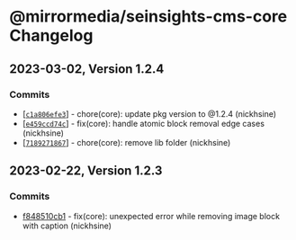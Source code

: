 # @mirrormedia/seinsights-cms-core Changelog

## 2023-03-02, Version 1.2.4
### Commits
* \[[`c1a806efe3`](https://github.com/seinsights/CMS/commit/c1a806efe3)] - chore(core): update pkg version to @1.2.4 (nickhsine)
* \[[`e459ccd74c`](https://github.com/seinsights/CMS/commit/e459ccd74c)] - fix(core): handle atomic block removal edge cases (nickhsine)
* \[[`7189271867`](https://github.com/seinsights/CMS/commit/7189271867)] - chore(core): remove lib folder (nickhsine)

## 2023-02-22, Version 1.2.3
### Commits
* [f848510cb1](https://github.com/seinsights/CMS/commit/93e5646796) - fix(core): unexpected error while removing image block with caption (nickhsine)


